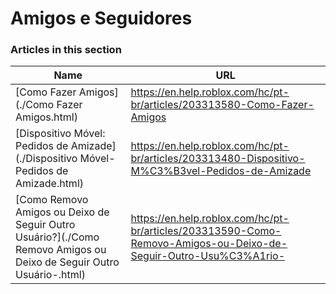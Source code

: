 # Amigos e Seguidores  
### Articles in this section
Name|URL
-|-
[Como Fazer Amigos](./Como Fazer Amigos.html) |https://en.help.roblox.com/hc/pt-br/articles/203313580-Como-Fazer-Amigos
[Dispositivo Móvel: Pedidos de Amizade](./Dispositivo Móvel- Pedidos de Amizade.html) |https://en.help.roblox.com/hc/pt-br/articles/203313480-Dispositivo-M%C3%B3vel-Pedidos-de-Amizade
[Como Removo Amigos ou Deixo de Seguir Outro Usuário?](./Como Removo Amigos ou Deixo de Seguir Outro Usuário-.html) |https://en.help.roblox.com/hc/pt-br/articles/203313590-Como-Removo-Amigos-ou-Deixo-de-Seguir-Outro-Usu%C3%A1rio-